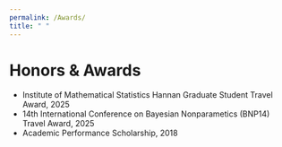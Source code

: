 ```yaml
---
permalink: /Awards/
title: " "
---
```


# **Honors & Awards**

- Institute of Mathematical Statistics Hannan Graduate Student Travel Award, 2025
- 14th International Conference on Bayesian Nonparametics (BNP14) Travel Award, 2025
- Academic Performance Scholarship, 2018
